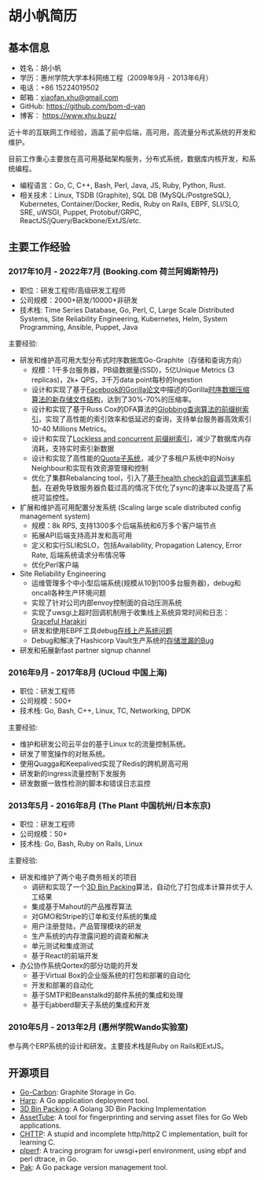 # 胡小帆简历

## 基本信息

* 姓名：胡小帆
* 学历：惠州学院大学本科网络工程（2009年9月 - 2013年6月）
* 电话：+86 15224019502
* 邮箱：xiaofan.xhu@gmail.com
* GitHub: https://github.com/bom-d-van
* 博客： https://www.xhu.buzz/

近十年的互联网工作经验，涵盖了前中后端，高可用，高流量分布式系统的开发和维护。

目前工作重心主要放在高可用基础架构服务，分布式系统，数据库内核开发，和系统编程。

* 编程语言：Go, C, C++, Bash, Perl, Java, JS, Ruby, Python, Rust.
* 相关技术：Linux, TSDB (Graphite), SQL DB (MySQL/PostgreSQL), Kubernetes, Container/Docker, Redis, Ruby on Rails, EBPF, SLI/SLO, SRE, uWSGI, Puppet, Protobuf/GRPC, ReactJS/jQuery/Backbone/ExtJS/etc.

## 主要工作经验

### 2017年10月 - 2022年7月 (Booking.com 荷兰阿姆斯特丹)

* 职位：研发工程师/高级研发工程师
* 公司规模：2000+研发/10000+非研发
* 技术栈: Time Series Database, Go, Perl, C, Large Scale Distributed Systems, Site Reliability Engineering, Kubernetes, Helm, System Programming, Ansible, Puppet, Java

主要经验:

* 研发和维护高可用大型分布式时序数据库Go-Graphite（存储和查询方向）
  * 规模：1千多台服务器，PB级数据量(SSD)，5亿Unique Metrics (3 replicas)，2k+ QPS，3千万data point每秒的Ingestion
  * 设计和实现了基于[Facebook的Gorilla论文](https://www.vldb.org/pvldb/vol8/p1816-teller.pdf)中描述的Gorilla[时序数据压缩算法的新存储文件结构](https://www.xhu.buzz/how-to-shrink-whisper-files/)，达到了30%-70%的压缩率。
  * 设计和实现了基于Russ Cox的DFA算法的[Globbing查询算法的前缀树索引](https://www.xhu.buzz/to-glob-10m-metrics-using-trie-and-dfa/)，实现了高性能的索引效率和低延迟的查询，支持单台服务器高效索引10-40 Millions Metrics。
  * 设计和实现了[Lockless and concurrent 前缀树索引](https://www.xhu.buzz/ctrie/ctrie.html)，减少了数据库内存消耗，支持实时索引新数据
  * 设计和实现了高性能的[Quota子系统](https://github.com/go-graphite/go-carbon/pull/420)，减少了多租户系统中的Noisy Neighbour和实现有效资源管理和控制
  * 优化了集群Rebalancing tool，引入了[基于health check的自调节速率机制](https://github.com/go-graphite/buckytools/pull/26)，在避免导致服务器负载过高的情况下优化了sync的速率以及提高了系统可监控性。
* 扩展和维护高可用配置分发系统 (Scaling large scale distributed config management system)
  * 规模：8k RPS, 支持1300多个后端系统和6万多个客户端节点
  * 拓展API后端支持高并发和高可用
  * 定义和实行SLI和SLO，包括Availability, Propagation Latency, Error Rate, 后端系统请求分布情况等
  * 优化Perl客户端
* Site Reliability Engineering
  * 运维管理多个中小型后端系统(规模从10到100多台服务器)，debug和oncall各种生产环境问题
  * 实现了针对公司内部envoy控制面的自动压测系统
  * 实现了uwsgi上超时回调机制用于收集线上系统异常时间和日志：[Graceful Harakiri](https://github.com/unbit/uwsgi/pull/2212)
  * 研发和使用EBPF工具debug[在线上产系统问题](https://www.xhu.buzz/bpftrace/debug_osq_lock.html)
  * Debug和解决了Hashicorp Vault生产系统的[存储泄漏的Bug](https://github.com/hashicorp/vault/issues/11178)
* 研发和拓展新fast partner signup channel

### 2016年9月 - 2017年8月 (UCloud 中国上海)

* 职位：研发工程师
* 公司规模：500+
* 技术栈: Go, Bash, C++, Linux, TC, Networking, DPDK

主要经验:

* 维护和研发公司云平台的基于Linux tc的流量控制系统。
* 研发了带宽操作的对账系统。
* 使用Quagga和Keepalived实现了Redis的跨机房高可用
* 研发新的ingress流量控制下发服务
* 研发数据一致性检测的脚本和错误日志监控

### 2013年5月 - 2016年8月 (The Plant 中国杭州/日本东京)

* 职位：研发工程师
* 公司规模：50+
* 技术栈: Go, Bash, Ruby on Rails, Linux

主要经验:

* 研发和维护了两个电子商务相关的项目
  * 调研和实现了一个[3D Bin Packing](https://github.com/bom-d-van/binpacking)算法，自动化了打包成本计算并优于人工结果
  * 集成基于Mahout的产品推荐算法
  * 对GMO和Stripe的订单和支付系统的集成
  * 用户注册登陆，产品管理模块的研发
  * 生产系统的内存泄露问题的调查和解决
  * 单元测试和集成测试
  * 基于React的前端开发
* 办公协作系统Qortex的部分功能的开发
  * 基于Virtual Box的企业版系统的打包和部署的自动化
  * 开发和部署的自动化
  * 基于SMTP和Beanstalkd的邮件系统的集成和处理
  * 基于Ejabberd聊天子系统的集成和开发

### 2010年5月 - 2013年2月 (惠州学院Wando实验室)

参与两个ERP系统的设计和研发。主要技术栈是Ruby on Rails和ExtJS。

## 开源项目

* [Go-Carbon](https://github.com/go-graphite/go-carbon): Graphite Storage in Go.
* [Harp](https://github.com/bom-d-van/harp): A Go application deployment tool.
* [3D Bin Packing](https://github.com/bom-d-van/binpacking): A Golang 3D Bin Packing Implementation
* [AssetTube](https://github.com/theplant/assettube): A tool for fingerprinting and serving asset files for Go Web applications.
* [CHTTP](https://github.com/bom-d-van/chttp): A stupid and incomplete http/http2 C implementation, built for learning C.
* [plperf](https://github.com/bom-d-van/plperf): A tracing program for uwsgi+perl environment, using ebpf and perl dtrace, in Go.
* [Pak](https://github.com/theplant/pak): A Go package version management tool.
